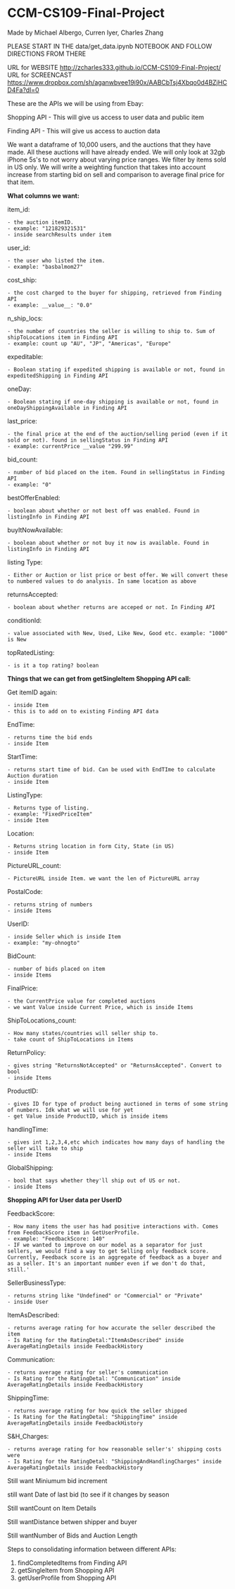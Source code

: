 # CCM-CS109-Final-Project
Made by Michael Albergo, Curren Iyer, Charles Zhang

PLEASE START IN THE data/get_data.ipynb NOTEBOOK AND FOLLOW DIRECTIONS FROM THERE

URL for WEBSITE http://zcharles333.github.io/CCM-CS109-Final-Project/
URL for SCREENCAST https://www.dropbox.com/sh/aganwbvee19i90x/AABCbTsj4Xbqo0d4BZjHCD4Fa?dl=0

These are the APIs we will be using from Ebay:

Shopping API - This will give us access to user data and public item

Finding API - This will give us access to auction data

We want a dataframe of 10,000 users, and the auctions that they have made. All these auctions will have already ended. We will only look at 32gb iPhone 5s's to not worry about varying price ranges. We filter by items sold in US only. We will write a weighting function that takes into account increase from starting bid on sell and comparison to average final price for that item. 


**What columns we want:**

item_id: 

    - the auction itemID. 
    - example: "121829321531"
    - inside searchResults under item

user_id:

    - the user who listed the item. 
    - example: "basbalmom27"


cost_ship:
    
    - the cost charged to the buyer for shipping, retrieved from Finding API
    - example: __value__: "0.0"

n_ship_locs:
    
    - the number of countries the seller is willing to ship to. Sum of shipToLocations item in Finding API
    - example: count up "AU", "JP", "Americas", "Europe"

expeditable:
    
    - Boolean stating if expedited shipping is available or not, found in expeditedShipping in Finding API

oneDay:
    
    - Boolean stating if one-day shipping is available or not, found in oneDayShippingAvailable in Finding API

last_price: 

    - the final price at the end of the auction/selling period (even if it sold or not). found in sellingStatus in Finding API
    - example: currentPrice __value "299.99"

bid_count:

    - number of bid placed on the item. Found in sellingStatus in Finding API
    - example: "0"

bestOfferEnabled:

    - boolean about whether or not best off was enabled. Found in listingInfo in Finding API

buyItNowAvailable:
    
    - boolean about whether or not buy it now is available. Found in listingInfo in Finding API

listing Type:

    - Either or Auction or list price or best offer. We will convert these to numbered values to do analysis. In same location as above

returnsAccepted:

    - boolean about whether returns are acceped or not. In Finding API

conditionId:

    - value associated with New, Used, Like New, Good etc. example: "1000" is New

topRatedListing:

    - is it a top rating? boolean




**Things that we can get from getSingleItem Shopping API call:**

Get itemID again:

    - inside Item
    - this is to add on to existing Finding API data

EndTime:

    - returns time the bid ends
    - inside Item

StartTime:

    - returns start time of bid. Can be used with EndTIme to calculate Auction duration
    - inside Item

ListingType:

    - Returns type of listing.
    - example: "FixedPriceItem"
    - inside Item

Location:

    - Returns string location in form City, State (in US)
    - inside Item

PictureURL_count:

    - PictureURL inside Item. we want the len of PictureURL array

PostalCode:

    - returns string of numbers
    - inside Items

UserID:

    - inside Seller which is inside Item
    - example: "my-ohnogto"

BidCount:

    - number of bids placed on item
    - inside Items

FinalPrice:
    
    - the CurrentPrice value for completed auctions
    - we want Value inside Current Price, which is inside Items

ShipToLocations_count:

    - How many states/countries will seller ship to. 
    - take count of ShipToLocations in Items

ReturnPolicy:

    - gives string "ReturnsNotAccepted" or "ReturnsAccepted". Convert to bool
    - inside Items

ProductID:

    - gives ID for type of product being auctioned in terms of some string of numbers. Idk what we will use for yet
    - get Value inside ProductID, which is inside items


handlingTime:

    - gives int 1,2,3,4,etc which indicates how many days of handling the seller will take to ship
    - inside Items

GlobalShipping:

    - bool that says whether they'll ship out of US or not.
    - inside Items





**Shopping API for User data per UserID**

FeedbackScore: 

    - How many items the user has had positive interactions with. Comes from FeedbackScore item in GetUserProfile.
    - example: "FeedbackScore: 140"
    - IF we wanted to improve on our model as a separator for just sellers, we would find a way to get Selling only feedback score. Currently, Feedback score is an aggregate of feedback as a buyer and as a seller. It's an important number even if we don't do that, still.'

SellerBusinessType:

    - returns string like "Undefined" or "Commercial" or "Private"
    - inside User

ItemAsDescribed:

    - returns average rating for how accurate the seller described the item
    - Is Rating for the RatingDetal:"ItemAsDescribed" inside AverageRatingDetails inside FeedbackHistory

Communication:

    - returns average rating for seller's communication
    - Is Rating for the RatingDetal: "Communication" inside AverageRatingDetails inside FeedbackHistory

ShippingTime:

    - returns average rating for how quick the seller shipped
    - Is Rating for the RatingDetal: "ShippingTime" inside AverageRatingDetails inside FeedbackHistory


S&H_Charges:

    - returns average rating for how reasonable seller's' shipping costs were
    - Is Rating for the RatingDetal: "ShippingAndHandlingCharges" inside AverageRatingDetails inside FeedbackHistory







Still want Miniumum bid increment

still want Date of last bid (to see if it changes by season

Still wantCount on Item Details

Still wantDistance betwen shipper and buyer

Still wantNumber of Bids and Auction Length


Steps to consolidating information between different APIs:
1. findCompletedItems from Finding API
2. getSingleItem from Shopping API
3. getUserProfile from Shopping API


